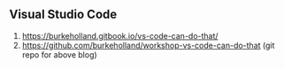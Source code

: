 ## Visual Studio Code

1. https://burkeholland.gitbook.io/vs-code-can-do-that/
2. https://github.com/burkeholland/workshop-vs-code-can-do-that (git repo for above blog)
